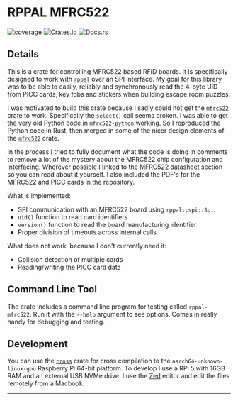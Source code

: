 # RPPAL MFRC522

[![coverage](https://shields.io/endpoint?url=https://raw.githubusercontent.com/jlyonsmith/rppal_mfrc522/main/coverage.json)](https://github.com/jlyonsmith/rppal_mfrc522/blob/main/coverage.json)
[![Crates.io](https://img.shields.io/crates/v/rppal_mfrc522.svg)](https://crates.io/crates/rppal_mfrc522)
[![Docs.rs](https://docs.rs/rppal_mfrc522/badge.svg)](https://docs.rs/rppal_mfrc522)

## Details

This is a crate for controlling MFRC522 based RFID boards. It is specifically designed to work with [`rppal`][1] over an SPI interface. My goal for this library was to be able to easily, reliably and synchronously read the 4-byte UID from PICC cards, key fobs and stickers when building escape room puzzles.

I was motivated to build this crate because I sadly could not get the [`mfrc522`][2] crate to work.  Specifically the `select()` call seems broken.  I was able to get the very old Python code in [`mfrc522-python`][3] working.  So I reproduced the Python code in Rust, then merged in some of the nicer design elements of the [`mfrc522`][2] crate.

In the process I tried to fully document what the code is doing in comments to remove a lot of the mystery about the MFRC522 chip configuration and interfacing.  Wherever possible I linked to the MFRC522 datasheet section so you can read about it yourself.  I also included the PDF's for the MFRC522 and PICC cards in the repository.

What is implemented:

- SPI communication with an MFRC522 board using `rppal::spi::Spi`.
- `uid()` function to read card identifiers
- `version()` function to read the board manufacturing identifier
- Proper division of timeouts across internal calls

What does not work, because I don't currently need it:

- Collision detection of multiple cards
- Reading/writing the PICC card data

## Command Line Tool

The crate includes a command line program for testing called `rppal-mfrc522`. Run it with the `--help` argument to see options. Comes in really handy for debugging and testing.

## Development

You can use the [`cross`][4] crate for cross compilation to the `aarch64-unknown-linux-gnu` Raspberry Pi 64-bit platform. To develop I use a RPi 5 with 16GB RAM and an external USB NVMe drive.  I use the [Zed](https://zed.dev/) editor and edit the files remotely from a Macbook.

---

[1]: https://crates.io/crates/rppal
[2]: https://crates.io/crates/mfrc522
[3]: https://pypi.org/project/mfrc522-python
[4]: https://crates.io/crates/cross
